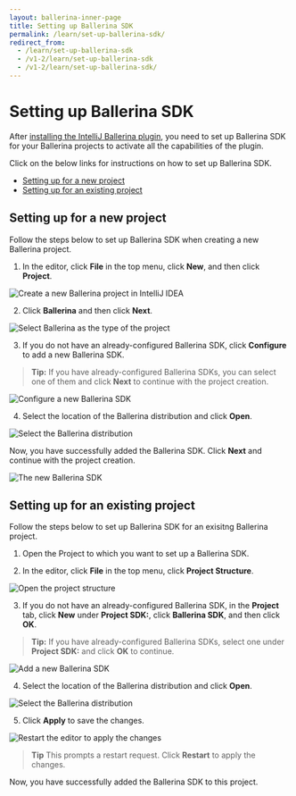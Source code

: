 ```yaml
---
layout: ballerina-inner-page
title: Setting up Ballerina SDK
permalink: /learn/set-up-ballerina-sdk/
redirect_from:
  - /learn/set-up-ballerina-sdk
  - /v1-2/learn/set-up-ballerina-sdk
  - /v1-2/learn/set-up-ballerina-sdk/
---
```


# Setting up Ballerina SDK

After [installing the IntelliJ Ballerina plugin](intellij-plugin-doc.md), you need to set up Ballerina SDK for your Ballerina projects to activate all the capabilities of the plugin. 

Click on the below links for instructions on how to set up Ballerina SDK.

- [Setting up for a new project](#setting-up-for-a-new-project)
- [Setting up for an existing project](#setting-up-for-an-existing-project)

## Setting up for a new project

Follow the steps below to set up Ballerina SDK when creating a new Ballerina project.

1. In the editor, click **File** in the top menu, click **New**, and then click **Project**. 

![Create a new Ballerina project in IntelliJ IDEA](images/create-intellij-project.png)

2. Click **Ballerina** and then click **Next**.

![Select Ballerina as the type of the project](images/select-a-ballerina-project-in-intellij.png)

3. If you do not have an already-configured Ballerina SDK, click **Configure** to add a new Ballerina SDK.

>**Tip:** If you have already-configured Ballerina SDKs, you can select one of them and click **Next** to continue with the project creation.

![Configure a new Ballerina SDK](images/click-configure.png)

4. Select the location of the Ballerina distribution and click **Open**.

![Select the Ballerina distribution](images/select-ballerina-distribution.png)

Now, you have successfully added the Ballerina SDK. Click **Next** and continue with the project creation.

![The new Ballerina SDK](images/new-ballerina-sdk.png)

## Setting up for an existing project

Follow the steps below to set up Ballerina SDK for an exisitng Ballerina project.

1. Open the Project to which you want to set up a Ballerina SDK.

2. In the editor, click **File** in the top menu, click **Project Structure**.

![Open the project structure](images/open-project-structure.png)

3. If you do not have an already-configured Ballerina SDK, in the **Project** tab, click **New** under **Project SDK:**, click **Ballerina SDK**, and then click **OK**. 

>**Tip:** If you have already-configured Ballerina SDKs, select one under **Project SDK:** and click **OK** to continue.

![Add a new Ballerina SDK](images/add-new-sdk.png)


4. Select the location of the Ballerina distribution and click **Open**.

![Select the Ballerina distribution](images/select-ballerina-distribution.png)

5. Click **Apply** to save the changes.

![Restart the editor to apply the changes](images/apply-changes.png)

>**Tip** This prompts a restart request. Click **Restart** to apply the changes.

Now, you have successfully added the Ballerina SDK to this project.
